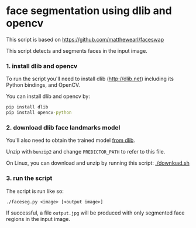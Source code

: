 # face segmentation using dlib and opencv

This script is based on https://github.com/matthewearl/faceswap

This script detects and segments faces in the input image. 

### 1. install dlib and opencv
To run the script you'll need to install dlib (http://dlib.net) including its
Python bindings, and OpenCV.

You can install dlib and opencv by:
```cmd
pip install dlib
pip install opencv-python
```

### 2. download dlib face landmarks model
You'll also need to obtain the trained model [from
dlib](http://dlib.net/files/shape_predictor_68_face_landmarks.dat.bz2).

Unzip with `bunzip2` and change `PREDICTOR_PATH` to refer to this file. 

On Linux, you can download and unzip by running this script: [./download.sh](./download.sh)

### 3. run the script
The script is run like so:

    ./faceseg.py <image> [<output image>]

If successful, a file `output.jpg` will be produced with only segmented face regions in the input image.
